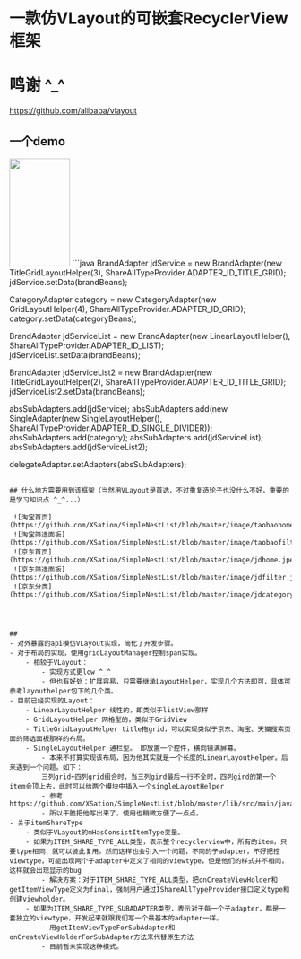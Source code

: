 # 一款仿VLayout的可嵌套RecyclerView框架

# 鸣谢 ^_^
https://github.com/alibaba/vlayout

## 一个demo
<img width="108" height="192" src="https://github.com/XSation/SimpleNestList/blob/master/image/demo.jpeg"/>
```java
BrandAdapter jdService = new BrandAdapter(new TitleGridLayoutHelper(3), ShareAllTypeProvider.ADAPTER_ID_TITLE_GRID);
jdService.setData(brandBeans);

CategoryAdapter category = new CategoryAdapter(new GridLayoutHelper(4), ShareAllTypeProvider.ADAPTER_ID_GRID);
category.setData(categoryBeans);


BrandAdapter jdServiceList = new BrandAdapter(new LinearLayoutHelper(), ShareAllTypeProvider.ADAPTER_ID_LIST);
jdServiceList.setData(brandBeans);

BrandAdapter jdServiceList2 = new BrandAdapter(new TitleGridLayoutHelper(2), ShareAllTypeProvider.ADAPTER_ID_TITLE_GRID);
jdServiceList2.setData(brandBeans);


absSubAdapters.add(jdService);
absSubAdapters.add(new SingleAdapter(new SingleLayoutHelper(), ShareAllTypeProvider.ADAPTER_ID_SINGLE_DIVIDER));
absSubAdapters.add(category);
absSubAdapters.add(jdServiceList);
absSubAdapters.add(jdServiceList2);

delegateAdapter.setAdapters(absSubAdapters);
```

## 什么地方需要用到该框架（当然用VLayout是首选，不过重复造轮子也没什么不好，重要的是学习知识点 ^_^...）

 ![淘宝首页](https://github.com/XSation/SimpleNestList/blob/master/image/taobaohome.jpeg)
 ![淘宝筛选面板](https://github.com/XSation/SimpleNestList/blob/master/image/taobaofilter.jpeg)
 ![京东首页](https://github.com/XSation/SimpleNestList/blob/master/image/jdhome.jpeg)
 ![京东筛选面板](https://github.com/XSation/SimpleNestList/blob/master/image/jdfilter.jpeg)
 ![京东分类](https://github.com/XSation/SimpleNestList/blob/master/image/jdcategory.jpeg)




##
- 对外暴露的api模仿VLayout实现，简化了开发步骤。
- 对于布局的实现，使用gridLayoutManager控制span实现。
    - 相较于VLayout：
        - 实现方式更low ^_^
        - 但也有好处：扩展容易，只需要继承LayoutHelper，实现几个方法即可，具体可参考layouthelper包下的几个类。
- 目前已经实现的Layout：
    - LinearLayoutHelper 线性的，即类似于listView那样
    - GridLayoutHelper 网格型的，类似于GridView
    - TitleGridLayoutHelper title拖grid，可以实现类似于京东、淘宝、天猫搜索页面的筛选面板那样的布局。
    - SingleLayoutHelper 通栏型。 即放置一个控件，横向铺满屏幕。
        - 本来不打算实现该布局，因为他其实就是一个长度的LinearLayoutHelper。后来遇到一个问题。如下：
        三列grid+四列grid组合时，当三列gird最后一行不全时，四列gird的第一个item会顶上去，此时可以给两个模块中插入一个singleLayoutHelper
        - 参考https://github.com/XSation/SimpleNestList/blob/master/lib/src/main/java/com/xk/simplenestlist/layouthelper/SingleLayoutHelper.java
        - 所以干脆把他写出来了，使用也稍微方便了一点点。
- 关于itemShareType
    - 类似于VLayout的mHasConsistItemType变量。
    - 如果为ITEM_SHARE_TYPE_ALL类型，表示整个recyclerview中，所有的item，只要type相同，就可以彼此复用。然而这样也会引入一个问题，不同的子adapter，不好把控viewtype，可能出现两个子adapter中定义了相同的viewtype，但是他们的样式并不相同，这样就会出现显示的bug
        - 解决方案：对于ITEM_SHARE_TYPE_ALL类型，把onCreateViewHolder和getItemViewType定义为final，强制用户通过IShareAllTypeProvider接口定义type和创建viewholder。
    - 如果为ITEM_SHARE_TYPE_SUBADAPTER类型，表示对于每一个子adapter，都是一套独立的viewtype，开发起来就跟我们写一个最基本的adapter一样。
        - 用getItemViewTypeForSubAdapter和onCreateViewHolderForSubAdapter方法来代替原生方法
        - 目前暂未实现这种模式。

